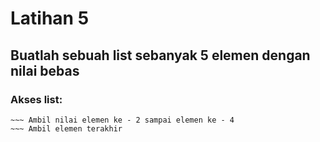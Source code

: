 # Latihan 5

## Buatlah sebuah list sebanyak 5 elemen dengan nilai bebas

### Akses list:

~~~ Tampilkan elemen ke - 3
~~~ Ambil nilai elemen ke - 2 sampai elemen ke - 4
~~~ Ambil elemen terakhir  
